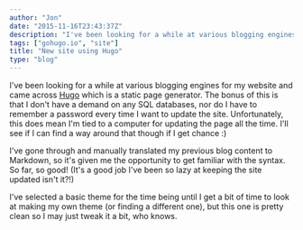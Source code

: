 ```yaml
---
author: "Jon"
date: "2015-11-16T23:43:37Z"
description: "I've been looking for a while at various blogging engines for my website and came across Hugo which is a static page generator."
tags: ["gohugo.io", "site"]
title: "New site using Hugo"
type: "blog"
---
```


I've been looking for a while at various blogging engines for my website
and came across [Hugo](http://www.gohugo.io) which is a static page generator.
The bonus of this is that I don't have a demand on any SQL databases, nor do I
have to remember a password every time I want to update the site. Unfortunately,
this does mean I'm tied to a computer for updating the page all the time. I'll
see if I can find a way around that though if I get chance :)

I've gone through and manually translated my previous blog content to Markdown, so it's given me the opportunity to get familiar with the syntax. So far, so good! (It's a good job I've been so lazy at keeping the site updated isn't it?!)

I've selected a basic theme for the time being until I get a bit of time to look at making my own theme (or finding a different one), but this one is pretty clean so I may just tweak it a bit, who knows.
